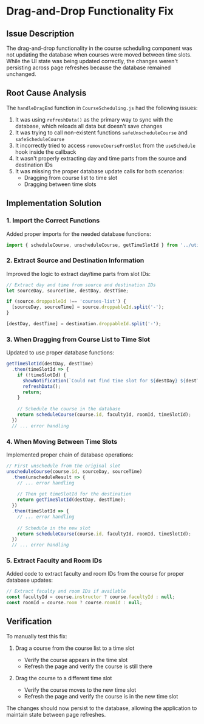 # Drag-and-Drop Functionality Fix

## Issue Description
The drag-and-drop functionality in the course scheduling component was not updating the database when courses were moved between time slots. While the UI state was being updated correctly, the changes weren't persisting across page refreshes because the database remained unchanged.

## Root Cause Analysis
The `handleDragEnd` function in `CourseScheduling.js` had the following issues:

1. It was using `refreshData()` as the primary way to sync with the database, which reloads all data but doesn't save changes
2. It was trying to call non-existent functions `safeUnscheduleCourse` and `safeScheduleCourse`
3. It incorrectly tried to access `removeCourseFromSlot` from the `useSchedule` hook inside the callback
4. It wasn't properly extracting day and time parts from the source and destination IDs
5. It was missing the proper database update calls for both scenarios:
   - Dragging from course list to time slot
   - Dragging between time slots

## Implementation Solution

### 1. Import the Correct Functions
Added proper imports for the needed database functions:
```javascript
import { scheduleCourse, unscheduleCourse, getTimeSlotId } from '../utils/supabaseClient';
```

### 2. Extract Source and Destination Information
Improved the logic to extract day/time parts from slot IDs:
```javascript
// Extract day and time from source and destination IDs
let sourceDay, sourceTime, destDay, destTime;

if (source.droppableId !== 'courses-list') {
  [sourceDay, sourceTime] = source.droppableId.split('-');
}

[destDay, destTime] = destination.droppableId.split('-');
```

### 3. When Dragging from Course List to Time Slot
Updated to use proper database functions:
```javascript
getTimeSlotId(destDay, destTime)
  .then(timeSlotId => {
    if (!timeSlotId) {
      showNotification(`Could not find time slot for ${destDay} ${destTime}`, 'error');
      refreshData();
      return;
    }
    
    // Schedule the course in the database
    return scheduleCourse(course.id, facultyId, roomId, timeSlotId);
  })
  // ... error handling
```

### 4. When Moving Between Time Slots
Implemented proper chain of database operations:
```javascript
// First unschedule from the original slot
unscheduleCourse(course.id, sourceDay, sourceTime)
  .then(unscheduleResult => {
    // ... error handling
    
    // Then get timeSlotId for the destination
    return getTimeSlotId(destDay, destTime);
  })
  .then(timeSlotId => {
    // ... error handling
    
    // Schedule in the new slot
    return scheduleCourse(course.id, facultyId, roomId, timeSlotId);
  })
  // ... error handling
```

### 5. Extract Faculty and Room IDs
Added code to extract faculty and room IDs from the course for proper database updates:
```javascript
// Extract faculty and room IDs if available
const facultyId = course.instructor ? course.facultyId : null;
const roomId = course.room ? course.roomId : null;
```

## Verification

To manually test this fix:

1. Drag a course from the course list to a time slot
   - Verify the course appears in the time slot
   - Refresh the page and verify the course is still there
   
2. Drag the course to a different time slot
   - Verify the course moves to the new time slot
   - Refresh the page and verify the course is in the new time slot

The changes should now persist to the database, allowing the application to maintain state between page refreshes.
